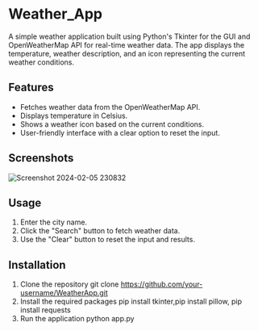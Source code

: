 # Weather_App

A simple weather application built using Python's Tkinter for the GUI and OpenWeatherMap API for real-time weather data. The app displays the temperature, weather description, and an icon representing the current weather conditions.

## Features

- Fetches weather data from the OpenWeatherMap API.
- Displays temperature in Celsius.
- Shows a weather icon based on the current conditions.
- User-friendly interface with a clear option to reset the input.

## Screenshots

![Screenshot 2024-02-05 230832](https://github.com/Rekha33Mahajan/Weather_app/assets/121725301/40744e4c-7014-4678-90cd-1ca54834933e)


## Usage

1. Enter the city name.
2. Click the "Search" button to fetch weather data.
3. Use the "Clear" button to reset the input and results.

## Installation

1. Clone the repository
   git clone https://github.com/your-username/WeatherApp.git
2. Install the required packages
   pip install tkinter,pip install pillow, pip install requests
3. Run the application
   python app.py 
